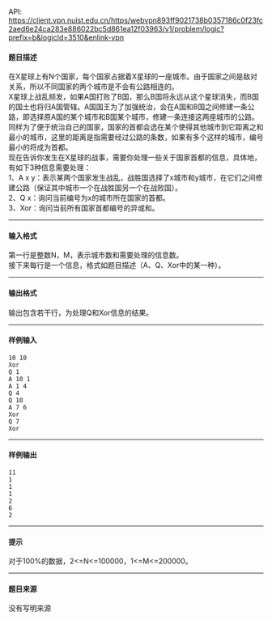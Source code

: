 API: https://client.vpn.nuist.edu.cn/https/webvpn893ff9021738b0357186c0f23fc2aed6e24ca283e886022bc5d861ea12f03963/v1/problem/logic?prefix=b&logicId=3510&enlink-vpn

#### 题目描述

在X星球上有N个国家，每个国家占据着X星球的一座城市。由于国家之间是敌对关系，所以不同国家的两个城市是不会有公路相连的。  
X星球上战乱频发，如果A国打败了B国，那么B国将永远从这个星球消失，而B国的国土也将归A国管辖。A国国王为了加强统治，会在A国和B国之间修建一条公路，即选择原A国的某个城市和B国某个城市，修建一条连接这两座城市的公路。  
同样为了便于统治自己的国家，国家的首都会选在某个使得其他城市到它距离之和最小的城市，这里的距离是指需要经过公路的条数，如果有多个这样的城市，编号最小的将成为首都。  
现在告诉你发生在X星球的战事，需要你处理一些关于国家首都的信息，具体地，有如下3种信息需要处理：  
1、A x y：表示某两个国家发生战乱，战胜国选择了x城市和y城市，在它们之间修建公路（保证其中城市一个在战胜国另一个在战败国）。  
2、Q x：询问当前编号为x的城市所在国家的首都。  
3、Xor：询问当前所有国家首都编号的异或和。  

---

#### 输入格式

第一行是整数N，M，表示城市数和需要处理的信息数。  
接下来每行是一个信息，格式如题目描述（A、Q、Xor中的某一种）。  

---

#### 输出格式

输出包含若干行，为处理Q和Xor信息的结果。  

---

#### 样例输入
```
10 10 
Xor 
Q 1 
A 10 1 
A 1 4 
Q 4 
Q 10 
A 7 6 
Xor 
Q 7 
Xor 

```

---

#### 样例输出
```
11 
1 
1 
1 
2 
6 
2 

```

---

#### 提示

对于100%的数据，2<=N<=100000，1<=M<=200000。  

---

#### 题目来源

没有写明来源